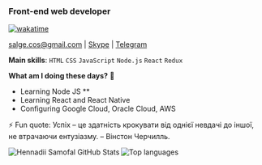 ### **Front-end web developer** 

<!-- [![Profile badge](https://www.codewars.com/users/Alex_Sim/badges/small)](https://www.codewars.com/users/Cosmits) -->
[![wakatime](https://wakatime.com/badge/user/e13d9d35-274e-45e2-af04-b7e4f1e9123d.svg)](https://wakatime.com/@e13d9d35-274e-45e2-af04-b7e4f1e9123d)

[salge.cos@gmail.com](mailto:salge.cos@gmail.com) | [Skype](https://join.skype.com/invite/yFS7HcgOkEm3) | [Telegram](https://t.me/Cosmitt) 

**Main skills**: `HTML` `CSS` `JavaScript` `Node.js` `React` `Redux`

**What am I doing these days?** 🤔
- Learning Node JS ** 
- Learning React and React Native
- Configuring Google Cloud, Oracle Cloud, AWS

⚡ Fun quote: Успіх – це здатність крокувати від однієї невдачі до іншої, не втрачаючи ентузіазму. – Вінстон Черчилль.

<img align="left" alt="Hennadii Samofal GitHub Stats" src="https://github-readme-stats.vercel.app/api?username=Cosmits&show_icons=true&theme=react">
<img align="left" alt="Top languages" src="https://github-readme-stats.vercel.app/api/top-langs/?username=Cosmits&layout=compact&theme=react">



